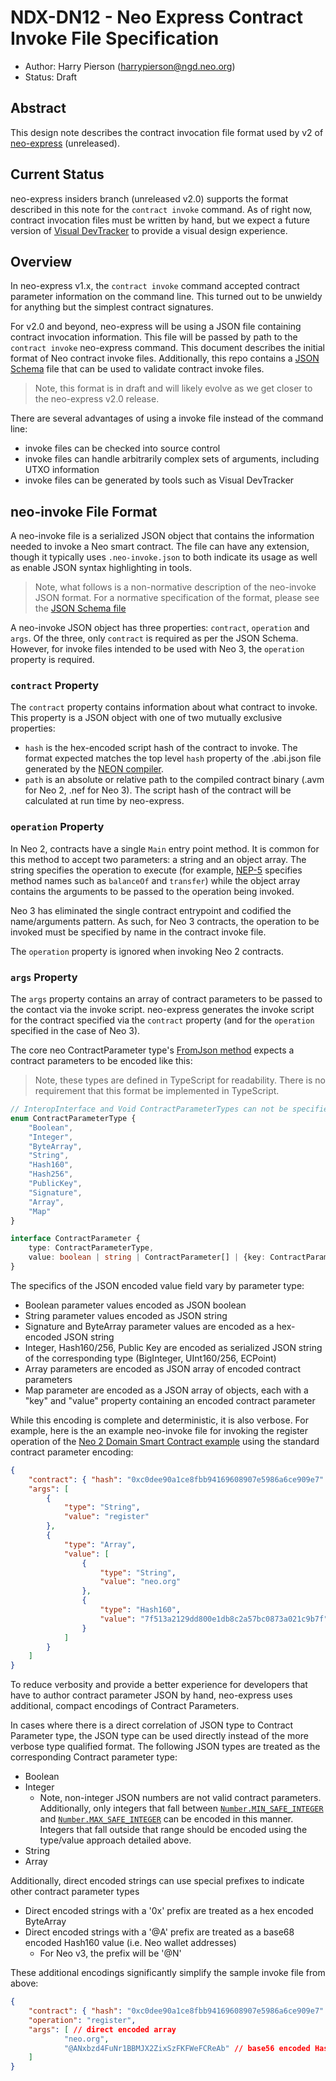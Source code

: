 <!-- markdownlint-enable -->
# NDX-DN12 - Neo Express Contract Invoke File Specification

- Author: Harry Pierson (harrypierson@ngd.neo.org)
- Status: Draft

## Abstract

This design note describes the contract invocation file format used by v2 of
[neo-express](https://github.com/neo-project/neo-express) (unreleased).

## Current Status

neo-express insiders branch (unreleased v2.0) supports the format described in this
note for the `contract invoke` command. As of right now, contract invocation files
must be written by hand, but we expect a future version of
[Visual DevTracker](https://github.com/neo-project/neo-visual-tracker)
to provide a visual design experience.

## Overview

In neo-express v1.x, the `contract invoke` command accepted contract parameter information
on the command line. This turned out to be unwieldy for anything but the simplest
contract signatures.

For v2.0 and beyond, neo-express will be using a JSON file containing contract
invocation information. This file will be passed by path to the `contract invoke`
neo-express command. This document describes the initial format of Neo contract
invoke files. Additionally, this repo contains a [JSON Schema](./neo-invoke-schema.json)
file that can be used to validate contract invoke files.

> Note, this format is in draft and will likely evolve as we get closer to the neo-express
  v2.0 release.

There are several advantages of using a invoke file instead of the command line:

- invoke files can be checked into source control
- invoke files can handle arbitrarily complex sets of arguments, including UTXO information
- invoke files can be generated by tools such as Visual DevTracker

## neo-invoke File Format

A neo-invoke file is a serialized JSON object that contains the information needed
to invoke a Neo smart contract. The file can have any extension, though it typically
uses `.neo-invoke.json` to both indicate its usage as well as enable JSON syntax
highlighting in tools.

> Note, what follows is a non-normative description of the neo-invoke JSON format.
> For a normative specification of the format, please see the [JSON Schema file](neo-invoke-schema.json)

A neo-invoke JSON object has three properties: `contract`, `operation` and `args`.
Of the three, only `contract` is required as per the JSON Schema. However, for invoke
files intended to be used with Neo 3, the `operation` property is required.

### `contract` Property

The `contract` property contains information about what contract to invoke. This
property is a JSON object with one of two mutually exclusive properties:

- `hash` is the hex-encoded script hash of the contract to invoke. The format expected
  matches the top level `hash` property of the .abi.json file generated by the
  [NEON compiler](https://github.com/neo-project/neo-devpack-dotnet).
- `path` is an absolute or relative path to the compiled contract binary (.avm for
  Neo 2, .nef for Neo 3). The script hash of the contract will be calculated at run
  time by neo-express.

### `operation` Property

In Neo 2, contracts have a single `Main` entry point method. It is common for this
method to accept two parameters: a string and an object array. The string specifies
the operation to execute (for example, [NEP-5](https://github.com/neo-project/proposals/blob/master/nep-5.mediawiki)
specifies method names such as `balanceOf` and `transfer`) while the object array
contains the arguments to be passed to the operation being invoked.

Neo 3 has eliminated the single contract entrypoint and codified the name/arguments
pattern. As such, for Neo 3 contracts, the operation to be invoked must be specified
by name in the contract invoke file.

The `operation` property is ignored when invoking Neo 2 contracts.

### `args` Property

The `args` property contains an array of contract parameters to be passed to the
contact via the invoke script. neo-express generates the invoke script for the
contract specified via the `contract` property (and for the `operation` specified
in the case of Neo 3).

The core neo ContractParameter type's
[FromJson method](https://github.com/neo-project/neo/blob/master-2.x/neo/SmartContract/ContractParameter.cs#L58)
expects a contract parameters to be encoded like this:

> Note, these types are defined in TypeScript for readability.
> There is no requirement that this format be implemented in TypeScript.

``` typescript
// InteropInterface and Void ContractParameterTypes can not be specified in JSON
enum ContractParameterType {
    "Boolean",
    "Integer",
    "ByteArray",
    "String",
    "Hash160",
    "Hash256",
    "PublicKey",
    "Signature",
    "Array",
    "Map"
}

interface ContractParameter {
    type: ContractParameterType,
    value: boolean | string | ContractParameter[] | {key: ContractParameter, value: ContractParameter}[]
}
```

The specifics of the JSON encoded value field vary by parameter type:

- Boolean parameter values encoded as JSON boolean
- String parameter values encoded as JSON string
- Signature and ByteArray parameter values are encoded as a hex-encoded JSON string
- Integer, Hash160/256, Public Key are encoded as serialized JSON string of the
  corresponding type (BigInteger, UInt160/256, ECPoint)
- Array parameters are encoded as JSON array of encoded contract parameters
- Map parameter are encoded as a JSON array of objects, each with a "key" and
  "value" property containing an encoded contract parameter

While this encoding is complete and deterministic, it is also verbose. For example,
here is the an example neo-invoke file for invoking the register operation of the
[Neo 2 Domain Smart Contract example](https://github.com/ngdseattle/domain-sample)
using the standard contract parameter encoding:

``` json
{
    "contract": { "hash": "0xc0dee90a1ce8fbb94169608907e5986a6ce909e7" },
    "args": [
        {
            "type": "String",
            "value": "register"
        },
        {
            "type": "Array",
            "value": [
                {
                    "type": "String",
                    "value": "neo.org"
                },
                {
                    "type": "Hash160",
                    "value": "7f513a2129dd800e1db8c2a57bc0873a021c9b7f"
                }
            ]
        }
    ]
}
```

To reduce verbosity and provide a better experience for developers that have to
author contract parameter JSON by hand, neo-express uses additional, compact
encodings of Contract Parameters.

In cases where there is a direct correlation of JSON type to Contract Parameter
type, the JSON type can be used directly instead of the more verbose type qualified
format. The following JSON types are treated as the corresponding Contract parameter
type:

- Boolean
- Integer
  - Note, non-integer JSON numbers are not valid contract parameters. Additionally,
    only integers that fall between
    [`Number.MIN_SAFE_INTEGER`](https://developer.mozilla.org/en-US/docs/Web/JavaScript/Reference/Global_Objects/Number/MIN_SAFE_INTEGER)
    and [`Number.MAX_SAFE_INTEGER`](https://developer.mozilla.org/en-US/docs/Web/JavaScript/Reference/Global_Objects/Number/MAX_SAFE_INTEGER)
    can be encoded in this manner. Integers that fall outside that range should be
    encoded using the type/value approach detailed above.
- String
- Array

Additionally, direct encoded strings can use special prefixes to indicate other contract
parameter types

- Direct encoded strings with a '0x' prefix are treated as a hex encoded ByteArray
- Direct encoded strings with a '@A' prefix are treated as a base68 encoded Hash160
  value (i.e. Neo wallet addresses)
  - For Neo v3, the prefix will be '@N'

These additional encodings significantly simplify the sample invoke file from above:

``` json
{
    "contract": { "hash": "0xc0dee90a1ce8fbb94169608907e5986a6ce909e7" },
    "operation": "register",
    "args": [ // direct encoded array
            "neo.org",
            "@ANxbzd4FuNr1BBMJX2ZixSzFKFWeFCReAb" // base56 encoded Hash160
    ]
}
```

